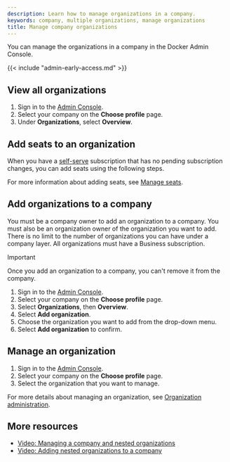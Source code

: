 ```yaml
---
description: Learn how to manage organizations in a company.
keywords: company, multiple organizations, manage organizations
title: Manage company organizations
---
```


You can manage the organizations in a company in the Docker Admin Console.

{{< include "admin-early-access.md" >}}

## View all organizations

1. Sign in to the [Admin Console](https://admin.docker.com).
2. Select your company on the **Choose profile** page.
3. Under **Organizations**, select **Overview**.

## Add seats to an organization

When you have a [self-serve](../../subscription/details.md#self-serve) subscription that has no pending subscription changes, you can add seats using the following steps.

For more information about adding seats, see [Manage seats](/manuals/subscription/manage-seats.md#add-seats).

## Add organizations to a company

You must be a company owner to add an organization to a company. You must also be an organization owner of the organization you want to add. There is no limit to the number of organizations you can have under a company layer. All organizations must have a Business subscription.

> [!IMPORTANT]
>
> Once you add an organization to a company, you can't remove it from the company.

1. Sign in to the [Admin Console](https://admin.docker.com).
2. Select your company on the **Choose profile** page.
3. Select **Organizations**, then **Overview**.
4. Select **Add organization**.
5. Choose the organization you want to add from the drop-down menu.
6. Select **Add organization** to confirm.

## Manage an organization

1. Sign in to the [Admin Console](https://admin.docker.com).
2. Select your company on the **Choose profile** page.
3. Select the organization that you want to manage.

For more details about managing an organization, see [Organization administration](../organization/_index.md).

## More resources

- [Video: Managing a company and nested organizations](https://youtu.be/XZ5_i6qiKho?feature=shared&t=229)
- [Video: Adding nested organizations to a company](https://youtu.be/XZ5_i6qiKho?feature=shared&t=454)
